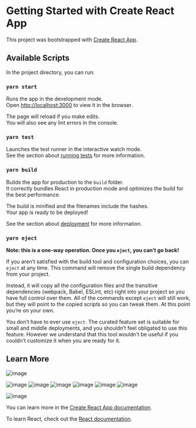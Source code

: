 # Getting Started with Create React App

This project was bootstrapped with [Create React App](https://github.com/facebook/create-react-app).

## Available Scripts

In the project directory, you can run:

### `yarn start`

Runs the app in the development mode.\
Open [http://localhost:3000](http://localhost:3000) to view it in the browser.

The page will reload if you make edits.\
You will also see any lint errors in the console.

### `yarn test`

Launches the test runner in the interactive watch mode.\
See the section about [running tests](https://facebook.github.io/create-react-app/docs/running-tests) for more information.

### `yarn build`

Builds the app for production to the `build` folder.\
It correctly bundles React in production mode and optimizes the build for the best performance.

The build is minified and the filenames include the hashes.\
Your app is ready to be deployed!

See the section about [deployment](https://facebook.github.io/create-react-app/docs/deployment) for more information.

### `yarn eject`

**Note: this is a one-way operation. Once you `eject`, you can’t go back!**

If you aren’t satisfied with the build tool and configuration choices, you can `eject` at any time. This command will remove the single build dependency from your project.

Instead, it will copy all the configuration files and the transitive dependencies (webpack, Babel, ESLint, etc) right into your project so you have full control over them. All of the commands except `eject` will still work, but they will point to the copied scripts so you can tweak them. At this point you’re on your own.

You don’t have to ever use `eject`. The curated feature set is suitable for small and middle deployments, and you shouldn’t feel obligated to use this feature. However we understand that this tool wouldn’t be useful if you couldn’t customize it when you are ready for it.

## Learn More
![image](https://user-images.githubusercontent.com/5224903/141674859-9f318ab8-ced9-4b46-b877-9f69933dd6f8.png)

![image](https://user-images.githubusercontent.com/5224903/141651324-839ecfb2-6237-4f6b-a6f5-686c8c28bcaf.png)
![image](https://user-images.githubusercontent.com/5224903/141651330-5bff26fa-89ef-4921-b217-8aafb52159ea.png)
![image](https://user-images.githubusercontent.com/5224903/141651411-417a99b8-a478-4e37-8f4a-cb33fe7ee5d8.png)
![image](https://user-images.githubusercontent.com/5224903/141652398-9c8c92a3-0385-4f6f-9e4b-3521ffa2ae77.png)
![image](https://user-images.githubusercontent.com/5224903/141674789-6ea982ee-4d78-4cc0-91ef-d2bedb8366a9.png)
![image](https://user-images.githubusercontent.com/5224903/141674818-7efda7a6-c47d-4632-bac4-38193b0931ab.png)


![image](https://user-images.githubusercontent.com/5224903/141675019-5f110ec5-ec27-4dd7-a001-4582cd2a3841.png)


You can learn more in the [Create React App documentation](https://facebook.github.io/create-react-app/docs/getting-started).

To learn React, check out the [React documentation](https://reactjs.org/).
